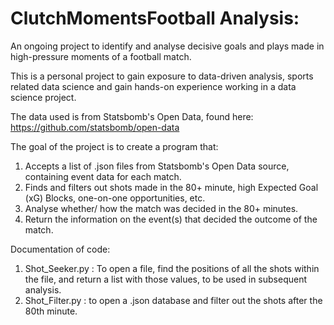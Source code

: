 # ClutchMomentsFootball Analysis: 
An ongoing project to identify and analyse decisive goals and plays made in high-pressure moments of a football match.

This is a personal project to gain exposure to data-driven analysis, sports related data science and gain hands-on experience working in a data science project.

The data used is from Statsbomb's Open Data, found here: https://github.com/statsbomb/open-data

The goal of the project is to create a program that:
  1. Accepts a list of .json files from Statsbomb's Open Data source, containing event data for each match.
  2. Finds and filters out shots made in the 80+ minute, high Expected Goal (xG) Blocks, one-on-one opportunities, etc.
  3. Analyse whether/ how the match was decided in the 80+ minutes.
  4. Return the information on the event(s) that decided the outcome of the match.

Documentation of code:
  1. Shot_Seeker.py : To open a file, find the positions of all the shots within the file, and return a list with those values, to be used in subsequent analysis.
  2. Shot_Filter.py : to open a .json database and filter out the shots after the 80th minute.
